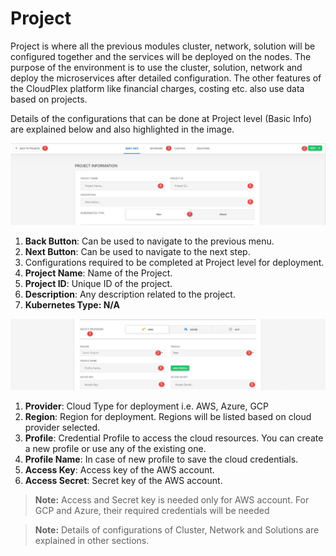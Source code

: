 # Project

Project is where all the previous modules cluster, network, solution will be configured together and the services will be deployed on the nodes. The purpose of the environment is to use the cluster, solution, network and deploy the microservices after detailed configuration. The other features of the CloudPlex platform like financial charges, costing etc. also use data based on projects.

Details of the configurations that can be done at Project level (Basic Info) are explained below and also highlighted in the image.

![1](imgs\1.jpg)

1. **Back Button**: Can be used to navigate to the previous menu.
2. **Next Button**: Can be used to navigate to the next step.
3. Configurations required to be completed at Project level for deployment. 
4. **Project Name**: Name of the Project.
5. **Project ID**: Unique ID of the project.
6. **Description**: Any description related to the project.
7. **Kubernetes Type: N/A**

![2](imgs\2.jpg)

1. **Provider**: Cloud Type for deployment i.e. AWS, Azure, GCP
2. **Region**: Region for deployment. Regions will be listed based on cloud provider selected.
3. **Profile**: Credential Profile to access the cloud resources. You can create a new profile or use any of the existing one. 
4. **Profile Name**: In case of new profile to save the cloud credentials. 
5. **Access Key**: Access key of the AWS account.
6. **Access Secret**: Secret key of the AWS account.

> **Note:** Access and Secret key is needed only for AWS account. For GCP and Azure, their required credentials will be needed

> **Note:** Details of configurations of Cluster, Network and Solutions are explained in other sections. 